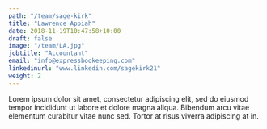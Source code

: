 ```yaml
---
path: "/team/sage-kirk"
title: "Lawrence Appiah"
date: 2018-11-19T10:47:58+10:00
draft: false
image: "/team/LA.jpg"
jobtitle: "Accountant"
email: "info@expressbookeeping.com"
linkedinurl: "www.linkedin.com/sagekirk21"
weight: 2
---
```


Lorem ipsum dolor sit amet, consectetur adipiscing elit, sed do eiusmod tempor incididunt ut labore et dolore magna aliqua. Bibendum arcu vitae elementum curabitur vitae nunc sed. Tortor at risus viverra adipiscing at in.
